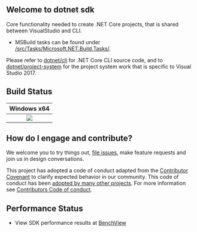 ## Welcome to dotnet sdk

Core functionality needed to create .NET Core projects, that is shared between VisualStudio and CLI.

* MSBuild tasks can be found under [/src/Tasks/Microsoft.NET.Build.Tasks/](src/Tasks/Microsoft.NET.Build.Tasks).

Please refer to [dotnet/cli](https://github.com/dotnet/cli) for .NET Core CLI source code, and to [dotnet/project-system](https://github.com/dotnet/project-system) for the project system work that is specific to Visual Studio 2017.

## Build Status

|Windows x64 |
|:------:|
|[![](https://devdiv.visualstudio.com/_apis/public/build/definitions/0bdbc590-a062-4c3f-b0f6-9383f67865ee/3736/badge)](https://devdiv.visualstudio.com/DevDiv/_build?_a=completed&definitionId=3736)|

## How do I engage and contribute?
We welcome you to try things out, [file issues](https://github.com/dotnet/sdk/issues), make feature requests and join us in design conversations.

This project has adopted a code of conduct adapted from the [Contributor Covenant](http://contributor-covenant.org/) to clarify expected behavior in our community. This code of conduct has been [adopted by many other projects](http://contributor-covenant.org/adopters/). For more information see [Contributors Code of conduct](https://github.com/dotnet/home/blob/master/guidance/be-nice.md).

## Performance Status
* View SDK performance results at [BenchView](https://benchview/trendline?build_selector=latest&count=20&aggregate=arithmeticMean&filterTail=one&filterVal=100&interval=INTERVAL_MIN_MAX&rtids=[1084]&archids=[9]&mpids=[1292]&cfgids=[2689]&testids=[110118,110119,110121,110122,110124,110125]&jobgroup=SDK%20Perf%20Tests&jobtype=rolling&branchId=468&)
